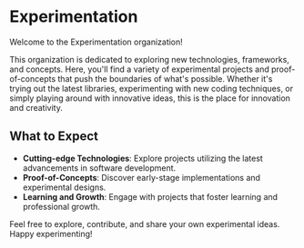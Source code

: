 # Experimentation

Welcome to the Experimentation organization!

This organization is dedicated to exploring new technologies, frameworks, and concepts. Here, you'll find a variety of experimental projects and proof-of-concepts that push the boundaries of what's possible. Whether it's trying out the latest libraries, experimenting with new coding techniques, or simply playing around with innovative ideas, this is the place for innovation and creativity.

## What to Expect

- **Cutting-edge Technologies**: Explore projects utilizing the latest advancements in software development.
- **Proof-of-Concepts**: Discover early-stage implementations and experimental designs.
- **Learning and Growth**: Engage with projects that foster learning and professional growth.

Feel free to explore, contribute, and share your own experimental ideas. Happy experimenting!
